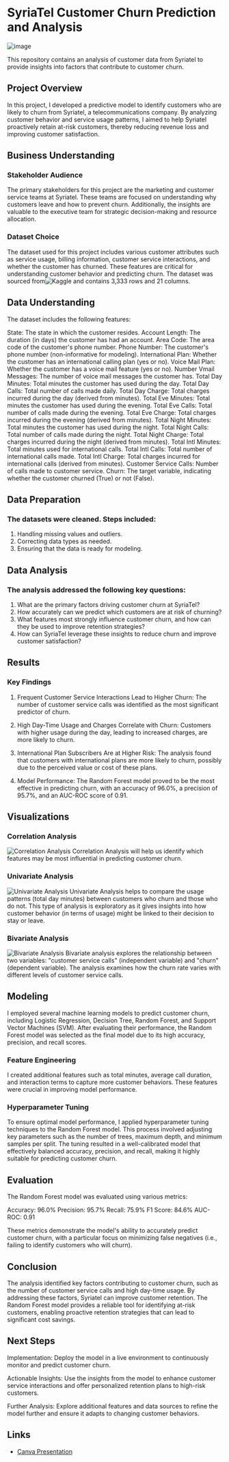 # SyriaTel Customer Churn Prediction and Analysis

![image](Telecommunications.jpg)

This repository contains an analysis of customer data from Syriatel to provide insights into factors that contribute to customer churn. 

## Project Overview
In this project, I developed a predictive model to identify customers who are likely to churn from Syriatel, a telecommunications company. By analyzing customer behavior and service usage patterns, I aimed to help Syriatel proactively retain at-risk customers, thereby reducing revenue loss and improving customer satisfaction.

## Business Understanding
### Stakeholder Audience
The primary stakeholders for this project are the marketing and customer service teams at Syriatel. These teams are focused on understanding why customers leave and how to prevent churn. Additionally, the insights are valuable to the executive team for strategic decision-making and resource allocation.

### Dataset Choice
The dataset used for this project includes various customer attributes such as service usage, billing information, customer service interactions, and whether the customer has churned. These features are critical for understanding customer behavior and predicting churn. The dataset was sourced from![Kaggle](https://www.kaggle.com/datasets/becksddf/churn-in-telecoms-dataset) and contains 3,333 rows and 21 columns.

## Data Understanding
The dataset includes the following features:

State: The state in which the customer resides.
Account Length: The duration (in days) the customer has had an account.
Area Code: The area code of the customer's phone number.
Phone Number: The customer's phone number (non-informative for modeling).
International Plan: Whether the customer has an international calling plan (yes or no).
Voice Mail Plan: Whether the customer has a voice mail feature (yes or no).
Number Vmail Messages: The number of voice mail messages the customer has.
Total Day Minutes: Total minutes the customer has used during the day.
Total Day Calls: Total number of calls made daily.
Total Day Charge: Total charges incurred during the day (derived from minutes).
Total Eve Minutes: Total minutes the customer has used during the evening.
Total Eve Calls: Total number of calls made during the evening.
Total Eve Charge: Total charges incurred during the evening (derived from minutes).
Total Night Minutes: Total minutes the customer has used during the night.
Total Night Calls: Total number of calls made during the night.
Total Night Charge: Total charges incurred during the night (derived from minutes).
Total Intl Minutes: Total minutes used for international calls.
Total Intl Calls: Total number of international calls made.
Total Intl Charge: Total charges incurred for international calls (derived from minutes).
Customer Service Calls: Number of calls made to customer service.
Churn: The target variable, indicating whether the customer churned (True) or not (False).

## Data Preparation
### The datasets were cleaned. Steps included:
1. Handling missing values and outliers.
2. Correcting data types as needed.
3. Ensuring that the data is ready for modeling.

## Data Analysis
### The analysis addressed the following key questions:
1. What are the primary factors driving customer churn at SyriaTel?
2. How accurately can we predict which customers are at risk of churning?
3. What features most strongly influence customer churn, and how can they be used to improve retention strategies?
4. How can SyriaTel leverage these insights to reduce churn and improve customer satisfaction?

## Results
### Key Findings
1. Frequent Customer Service Interactions Lead to Higher Churn: The number of customer service calls was identified as the most significant predictor of churn. 

2. High Day-Time Usage and Charges Correlate with Churn: Customers with higher usage during the day, leading to increased charges, are more likely to churn. 

3. International Plan Subscribers Are at Higher Risk: The analysis found that customers with international plans are more likely to churn, possibly due to the perceived value or cost of these plans.

4. Model Performance: The Random Forest model proved to be the most effective in predicting churn, with an accuracy of 96.0%, a precision of 95.7%, and an AUC-ROC score of 0.91.

## Visualizations
### Correlation Analysis
![Correlation Analysis](images/correlation_analysis.png)
Correlation Analysis will help us identify which features may be most influential in predicting customer churn.

### Univariate Analysis
![Univariate Analysis](images/univariate_analysis.png)
Univariate Analysis helps to compare the usage patterns (total day minutes) between customers who churn and those who do not. This type of analysis is exploratory as it gives insights into how customer behavior (in terms of usage) might be linked to their decision to stay or leave.

### Bivariate Analysis
![Bivariate Analysis](images/bivariate_analysis.png)
Bivariate analysis explores the relationship between two variables: "customer service calls" (independent variable) and "churn" (dependent variable). The analysis examines how the churn rate varies with different levels of customer service calls.

## Modeling
I employed several machine learning models to predict customer churn, including Logistic Regression, Decision Tree, Random Forest, and Support Vector Machines (SVM). After evaluating their performance, the Random Forest model was selected as the final model due to its high accuracy, precision, and recall scores.

### Feature Engineering
I created additional features such as total minutes, average call duration, and interaction terms to capture more customer behaviors. These features were crucial in improving model performance.

### Hyperparameter Tuning
To ensure optimal model performance, I applied hyperparameter tuning techniques to the Random Forest model. This process involved adjusting key parameters such as the number of trees, maximum depth, and minimum samples per split. The tuning resulted in a well-calibrated model that effectively balanced accuracy, precision, and recall, making it highly suitable for predicting customer churn.

## Evaluation
The Random Forest model was evaluated using various metrics:

Accuracy: 96.0%
Precision: 95.7%
Recall: 75.9%
F1 Score: 84.6%
AUC-ROC: 0.91

These metrics demonstrate the model's ability to accurately predict customer churn, with a particular focus on minimizing false negatives (i.e., failing to identify customers who will churn).

## Conclusion
The analysis identified key factors contributing to customer churn, such as the number of customer service calls and high day-time usage. By addressing these factors, Syriatel can improve customer retention. The Random Forest model provides a reliable tool for identifying at-risk customers, enabling proactive retention strategies that can lead to significant cost savings.

## Next Steps
Implementation: Deploy the model in a live environment to continuously monitor and predict customer churn.

Actionable Insights: Use the insights from the model to enhance customer service interactions and offer personalized retention plans to high-risk customers.

Further Analysis: Explore additional features and data sources to refine the model further and ensure it adapts to changing customer behaviors.

## Links
- [Canva Presentation](https://www.canva.com/design/DAGPSgnehuo/DjR5vqgN-jziOU7GWlqk5g/edit?utm_content=DAGPSgnehuo&utm_campaign=designshare&utm_medium=link2&utm_source=sharebutton)


